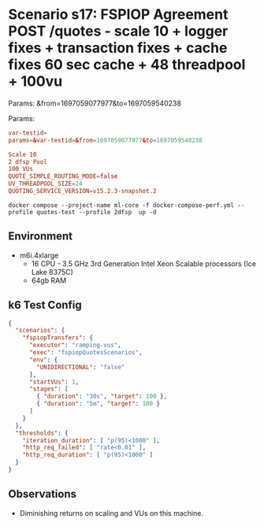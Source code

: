 # Scenario s17: FSPIOP Agreement POST /quotes - scale 10 + logger fixes + transaction fixes + cache fixes 60 sec cache + 48 threadpool + 100vu
Params: &from=1697059077977&to=1697059540238

Params:
```conf
var-testid=
params=&var-testid=&from=1697059077977&to=1697059540238

Scale 10
2 dfsp Pool
100 VUs
QUOTE_SIMPLE_ROUTING_MODE=false
UV_THREADPOOL_SIZE=24
QUOTING_SERVICE_VERSION=v15.2.3-snapshot.2
```

```
docker compose --project-name ml-core -f docker-compose-perf.yml --profile quotes-test --profile 2dfsp  up -d
```

## Environment

- m6i.4xlarge
  - 16 CPU - 3.5 GHz 3rd Generation Intel Xeon Scalable processors (Ice Lake 8375C)
  - 64gb RAM


## k6 Test Config

```json
{
  "scenarios": {
    "fspiopTransfers": {
      "executor": "ramping-vus",
      "exec": "fspiopQuotesScenarios",
      "env": {
        "UNIDIRECTIONAL": "false"
      },
      "startVUs": 1,
      "stages": [
        { "duration": "30s", "target": 100 },
        { "duration": "5m", "target": 100 }
      ]
    }
  },
  "thresholds": {
    "iteration_duration": [ "p(95)<1000" ],
    "http_req_failed": [ "rate<0.01" ],
    "http_req_duration": [ "p(95)<1000" ]
  }
}
```

## Observations

- Diminishing returns on scaling and VUs on this machine.


